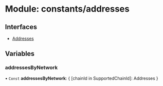 # Module: constants/addresses

## Interfaces

- [Addresses](../interfaces/constants_addresses.Addresses.md)

## Variables

### addressesByNetwork

• `Const` **addressesByNetwork**: { [chainId in SupportedChainId]: Addresses }
